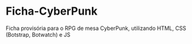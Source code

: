 # Ficha-CyberPunk
Ficha provisória para o RPG de mesa CyberPunk, utilizando HTML, CSS (Botstrap, Botwatch) e JS
